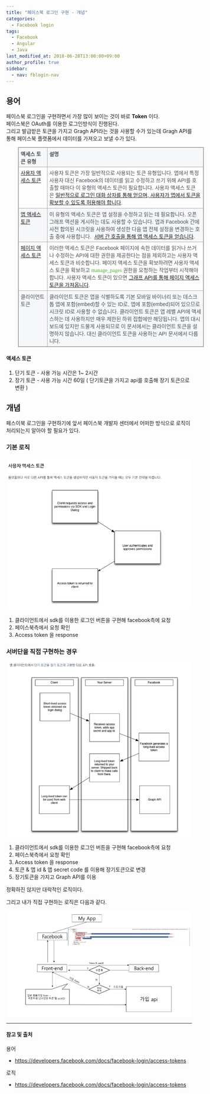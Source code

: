 ```yaml
---
title: "페이스북 로그인 구현 - 개념"
categories: 
  - Facebook login
tags:
  - Facebook
  - Angular
  - Java
last_modified_at: 2018-06-28T13:00:00+09:00
author_profile: true
sidebar:
  - nav: fblogin-nav
---
```


## 용어

페이스북 로그인을 구현하면서 가장 많이 보이는 것이 바로 **Token** 이다.<br />
페이스북은 OAuth를 이용한 로그인방식이 진행된다. <br />
그리고 발급받은 토큰을 가지고 Gragh API라는 것을 사용할 수가 있는데 Gragh API를 통해 페이스북 플랫폼에서 데이터를 가져오고 보낼 수가 있다. 


<table border="1" cellpadding="0" cellspacing="0" valign="top" style="direction:ltr;
 border-collapse:collapse;border-style:solid;border-color:#A3A3A3;border-width:
 1pt;margin-left:.3333in" title="" summary="">
 <tbody><tr>
  <td style="border-style:solid;border-color:#A3A3A3;border-width:1pt;
  background-color:#F6F7F9;vertical-align:top;width:.7937in;padding:4pt 4pt 4pt 4pt">
  <p style="margin:0in;font-family:Batang;font-size:10.5pt;color:#4B4F56"><span style="font-weight:bold">액세스 토큰 유형</span></p>
  </td>
  <td style="border-style:solid;border-color:#A3A3A3;border-width:1pt;
  background-color:#F6F7F9;vertical-align:top;width:4.9152in;padding:4pt 4pt 4pt 4pt">
  <p style="margin:0in;font-family:Batang;font-size:10.5pt;color:#4B4F56"><span style="font-weight:bold">설명</span></p>
  </td>
 </tr>
 <tr>
  <td style="border-style: solid; border-color: rgb(163, 163, 163); border-width: 1pt; vertical-align: top; width: 0.7937in; padding: 4pt; height: 80px;">
  <p style="margin:0in"><a href="https://developers.facebook.com/docs/facebook-login/access-tokens#usertokens"><span style="font-family:Batang;font-size:10.5pt">사용자 액세스 토큰</span></a></p>
  </td>
  <td style="border-style: solid; border-color: rgb(163, 163, 163); border-width: 1pt; vertical-align: top; width: 4.9847in; padding: 4pt; height: 80px;">
  <p style="margin:0in;font-size:10.5pt"><span style="font-family:Batang;
  color:#4B4F56">사용자 토큰은 가장 일반적으로 사용되는 토큰 유형입니다</span><span style="font-family:
  Helvetica;color:#4B4F56">. </span><span style="font-family:Batang;color:#4B4F56">앱에서
  특정 사용자 대신</span><span style="font-family:Helvetica;color:#4B4F56"> Facebook</span><span style="font-family:Batang;color:#4B4F56">의 데이터를 읽고 수정하고 쓰기 위해</span><span style="font-family:Helvetica;color:#4B4F56"> API</span><span style="font-family:Batang;color:#4B4F56">를 호출할 때마다 이 유형의 액세스 토큰이 필요합니다</span><span style="font-family:Helvetica;color:#4B4F56">. </span><span style="font-family:
  Batang;color:#4B4F56">사용자 액세스 토큰은</span><span style="font-family:Helvetica;
  color:#4B4F56">&nbsp;</span><a href="https://developers.facebook.com/docs/facebook-login/access-tokens#usertokens"><span style="font-family:Batang">일반적으로 로그인 대화 상자를 통해 얻으며</span><span style="font-family:Helvetica">, </span><span style="font-family:Batang">사용자가
  앱에서 토큰을 확보할 수 있도록 허용해야 합니다</span></a><span style="font-family:Helvetica;
  color:#4B4F56">.</span></p>
  </td>
 </tr>
 <tr>
  <td style="border-style:solid;border-color:#A3A3A3;border-width:1pt;
  background-color:#F6F7F9;vertical-align:top;width:.7937in;padding:4pt 4pt 4pt 4pt">
  <p style="margin:0in"><a href="https://developers.facebook.com/docs/facebook-login/access-tokens#apptokens"><span style="font-family:Batang;font-size:10.5pt">앱 액세스 토큰</span></a></p>
  </td>
  <td style="border-style:solid;border-color:#A3A3A3;border-width:1pt;
  background-color:#F6F7F9;vertical-align:top;width:4.9722in;padding:4pt 4pt 4pt 4pt">
  <p style="margin:0in;font-size:10.5pt"><span style="font-family:Batang;
  color:#4B4F56">이 유형의 액세스 토큰은 앱 설정을 수정하고 읽는 데 필요합니다</span><span style="font-family:Helvetica;color:#4B4F56">. </span><span style="font-family:
  Batang;color:#4B4F56">오픈 그래프 액션을 게시하는 데도 사용할 수 있습니다</span><span style="font-family:Helvetica;color:#4B4F56">. </span><span style="font-family:
  Batang;color:#4B4F56">앱과</span><span style="font-family:Helvetica;color:#4B4F56">
  Facebook </span><span style="font-family:Batang;color:#4B4F56">간에 사전 합의된 시크릿을
  사용하여 생성한 다음 앱 전체 설정을 변경하는 호출 중에 사용합니다</span><span style="font-family:Helvetica;
  color:#4B4F56">.&nbsp;&nbsp;</span><a href="https://developers.facebook.com/docs/facebook-login/access-tokens#apptokens"><span style="font-family:Batang">서버 간 호출을 통해 앱 액세스 토큰을 얻습니다</span></a><span style="font-family:Helvetica;color:#4B4F56">.</span></p>
  </td>
 </tr>
 <tr>
  <td style="border-style:solid;border-color:#A3A3A3;border-width:1pt;
  vertical-align:top;width:.7937in;padding:4pt 4pt 4pt 4pt">
  <p style="margin:0in"><a href="https://developers.facebook.com/docs/facebook-login/access-tokens#pagetokens"><span style="font-family:Batang;font-size:10.5pt">페이지 액세스 토큰</span></a></p>
  </td>
  <td style="border-style:solid;border-color:#A3A3A3;border-width:1pt;
  vertical-align:top;width:4.9847in;padding:4pt 4pt 4pt 4pt">
  <p style="margin:0in;font-size:10.5pt"><span style="font-family:Batang;
  color:#4B4F56">이러한 액세스 토큰은</span><span style="font-family:Helvetica;
  color:#4B4F56"> Facebook </span><span style="font-family:Batang;color:#4B4F56">페이지에
  속한 데이터를 읽거나 쓰거나 수정하는</span><span style="font-family:Helvetica;color:#4B4F56">
  API</span><span style="font-family:Batang;color:#4B4F56">에 대한 권한을 제공한다는 점을
  제외하고는 사용자 액세스 토큰과 비슷합니다</span><span style="font-family:Helvetica;color:#4B4F56">.
  </span><span style="font-family:Batang;color:#4B4F56">페이지 액세스 토큰을 확보하려면 사용자
  액세스 토큰을 확보하고</span><span style="font-family:Helvetica;color:#4B4F56">&nbsp;</span><span style="font-family:Menlo;color:#42B72A">manage_pages</span><span style="font-family:Helvetica;color:#4B4F56">&nbsp;</span><span style="font-family:Batang;color:#4B4F56">권한을 요청하는 작업부터 시작해야 합니다</span><span style="font-family:Helvetica;color:#4B4F56">. </span><span style="font-family:
  Batang;color:#4B4F56">사용자 액세스 토큰이 있으면</span><span style="font-family:Helvetica;
  color:#4B4F56">&nbsp;</span><a href="https://developers.facebook.com/docs/facebook-login/access-tokens#pagetokens"><span style="font-family:Batang">그래프</span><span style="font-family:Helvetica"> API</span><span style="font-family:Batang">를 통해 페이지 액세스 토큰을 가져옵니다</span></a><span style="font-family:Helvetica;color:#4B4F56">.</span></p>
  </td>
 </tr>
 <tr>
  <td style="border-style:solid;border-color:#A3A3A3;border-width:1pt;
  background-color:#F6F7F9;vertical-align:top;width:.8131in;padding:4pt 4pt 4pt 4pt">
  <p style="margin:0in;font-family:Batang;font-size:10.5pt;color:#4B4F56">클라이언트
  토큰</p>
  </td>
  <td style="border-style:solid;border-color:#A3A3A3;border-width:1pt;
  background-color:#F6F7F9;vertical-align:top;width:4.9652in;padding:4pt 4pt 4pt 4pt">
  <p style="margin:0in;font-size:10.5pt;color:#4B4F56"><span style="font-family:
  Batang">클라이언트 토큰은 앱을 식별하도록 기본 모바일 바이너리 또는 데스크톱 앱에 포함</span><span style="font-family:Helvetica">(embed)</span><span style="font-family:Batang">할
  수 있는</span><span style="font-family:Helvetica"> ID</span><span style="font-family:Batang">로</span><span style="font-family:Helvetica">, </span><span style="font-family:Batang">앱에 포함</span><span style="font-family:Helvetica">(embed)</span><span style="font-family:Batang">되어 있으므로 시크릿</span><span style="font-family:Helvetica">
  ID</span><span style="font-family:Batang">로 사용할 수 없습니다</span><span style="font-family:Helvetica">. </span><span style="font-family:Batang">클라이언트
  토큰은 앱 레벨</span><span style="font-family:Helvetica"> API</span><span style="font-family:Batang">에 액세스하는 데 사용하지만 매우 제한된 하위 집합에만 해당됩니다</span><span style="font-family:Helvetica">. </span><span style="font-family:Batang">앱의
  대시보드에 있지만 드물게 사용되므로 이 문서에서는 클라이언트 토큰을 설명하지 않습니다</span><span style="font-family:
  Helvetica">. </span><span style="font-family:Batang">대신 클라이언트 토큰을 사용하는</span><span style="font-family:Helvetica"> API </span><span style="font-family:Batang">문서에서
  다룹니다</span><span style="font-family:Helvetica">.</span></p>
  </td>
 </tr>
</tbody></table>



#### 액세스 토큰

1. 단기 토큰 - 사용 가능 시간은 1~ 2시간
2. 장기 토큰 - 사용 가능 시간 60일 ( 단기토큰을 가지고 api를 호출해 장기 토큰으로 변환 )



## 개념 

페스이북 로그인을 구현하기에 앞서 페이스북 개발자 센터에서 어떠한 방식으로 로직이 처리되는지 알아야 할 필요가 있다.

### 기본 로직

  ![1](/assets/img/posts/facebook_login/concept/concept_1.png)

  1. 클라이언트에서 sdk를 이용한 로그인 버튼을 구현해 facebook측에 요청
  2. 페이스북측에서 요청 확인
  3. Access token 을 response

### 서버단을 직접 구현하는 경우 

  ![2](/assets/img/posts/facebook_login/concept/concept_2.png)

  1. 클라이언트에서 sdk를 이용한 로그인 버튼을 구현해 facebook측에 요청
  2. 페이스북측에서 요청 확인
  3. Access token 을 response
  4. 토큰 & 앱 id & 앱 secret code 를 이용해 장기토큰으로 변경
  5. 장기토큰을 가지고 Graph API를 이용


정확하진 않지만 대락적인 로직이다.

그리고 내가 직접 구현하는 로직은 다음과 같다.


  ![2](/assets/img/posts/facebook_login/concept/concept_3.png)


---
#### 참고 및 출처

용어 
- https://developers.facebook.com/docs/facebook-login/access-tokens

로직
- https://developers.facebook.com/docs/facebook-login/access-tokens